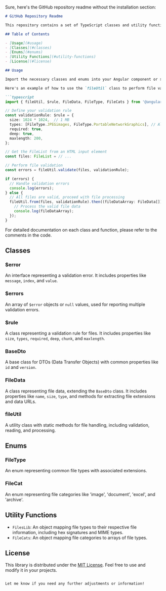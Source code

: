 Sure, here's the GitHub repository readme without the installation section:

```markdown
# GitHub Repository Readme

This repository contains a set of TypeScript classes and utility functions for handling file validation and manipulation in an Angular application. The main classes provided in this library are `$error`, `$errors`, `$rule`, `BaseDto`, and `FileData`. Additionally, the library defines various file type enums and utility functions to work with file data.

## Table of Contents

- [Usage](#usage)
- [Classes](#classes)
- [Enums](#enums)
- [Utility Functions](#utility-functions)
- [License](#license)

## Usage

Import the necessary classes and enums into your Angular component or service as needed. You can then utilize them for file validation, processing, and manipulation.

Here's an example of how to use the `fileUtil` class to perform file validation and read file data:

```typescript
import { fileUtil, $rule, FileData, FileType, FileCats } from '@angular-file-util/library';

// Define your validation rule
const validationRule: $rule = {
  size: 1024 * 1024,  // 1 MB
  types: [FileType.JPEGimages, FileType.PortableNetworkGraphics], // Allowed file types
  required: true,
  deep: true,
  maxlength: 200,
};

// Get the FileList from an HTML input element
const files: FileList = // ...

// Perform file validation
const errors = fileUtil.validate(files, validationRule);

if (errors) {
  // Handle validation errors
  console.log(errors);
} else {
  // All files are valid, proceed with file processing
  fileUtil.from(files, validationRule).then((fileDataArray: FileData[]) => {
    // Process the valid file data
    console.log(fileDataArray);
  });
}
```

For detailed documentation on each class and function, please refer to the comments in the code.

## Classes

### $error
An interface representing a validation error. It includes properties like `message`, `index`, and `value`.

### $errors
An array of `$error` objects or `null` values, used for reporting multiple validation errors.

### $rule
A class representing a validation rule for files. It includes properties like `size`, `types`, `required`, `deep`, `chunk`, and `maxlength`.

### BaseDto
A base class for DTOs (Data Transfer Objects) with common properties like `id` and `version`.

### FileData
A class representing file data, extending the `BaseDto` class. It includes properties like `name`, `size`, `type`, and methods for extracting file extensions and data URLs.

### fileUtil
A utility class with static methods for file handling, including validation, reading, and processing.

## Enums

### FileType
An enum representing common file types with associated extensions.

### FileCat
An enum representing file categories like 'image', 'document', 'excel', and 'archive'.

## Utility Functions

- `FilesLib`: An object mapping file types to their respective file information, including hex signatures and MIME types.
- `FileCats`: An object mapping file categories to arrays of file types.

## License

This library is distributed under the [MIT License](LICENSE). Feel free to use and modify it in your projects.
```

Let me know if you need any further adjustments or information!